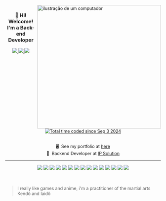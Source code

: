 <img src="https://github.com/user-attachments/assets/20b7157f-c7a2-43ae-85a2-770ed5c5a84c" alt="ilustração de um computador" min-width="300px" max-width="300px" width="400px" align="right">
<h3 align="center">👋 Hi! Welcome! I'm a Back-end Developer</h3>

<div align="center">
  <a href="mailto:cauemondekk@gmail.com">
    <img src="https://img.shields.io/badge/Gmail-D14836?style=for-the-badge&logo=gmail&logoColor=white">
  </a>
  <a href="https://www.linkedin.com/in/cauemondek/">
    <img src="https://img.shields.io/badge/LinkedIn-0077B5?style=for-the-badge&logo=linkedin&logoColor=white">
  </a>
  <a href="https://br.fiverr.com/cauemondek">
    <img src="https://img.shields.io/badge/fiverr-1DBF73?style=for-the-badge&logo=fiverr&logoColor=white">
  </a>
  <br>
  <a href="https://wakatime.com/@66d0c610-ae61-4696-b835-0078d7bba040"><img src="https://wakatime.com/badge/user/66d0c610-ae61-4696-b835-0078d7bba040.svg" alt="Total time coded since Sep 3 2024" /></a>
</div>

<br>

<div align="center">
  
🖥️  See my portfolio at [here](http://cauemondek.github.io/portfolio/)
<br>
💼  Backend Developer at [IP Solution](https://ipsolutiontelecom.com.br/)

</div>

<hr>
  
<div align="center">
  <img src="https://img.shields.io/badge/TypeScript-007ACC?style=for-the-badge&logo=typescript&logoColor=white">
  <img src="https://img.shields.io/badge/Node.js-43853D?style=for-the-badge&logo=node.js&logoColor=white">
  <img src="https://img.shields.io/badge/JavaScript-323330?style=for-the-badge&logo=javascript&logoColor=F7DF1E">
  <img src="https://img.shields.io/badge/.NET-5C2D91?style=for-the-badge&logo=.net&logoColor=white">
  <img src="https://img.shields.io/badge/C%23-239120?style=for-the-badge&logo=c-sharp&logoColor=white">
  <img src="https://img.shields.io/badge/HTML5-E34F26?style=for-the-badge&logo=html5&logoColor=white">
  <img src="https://img.shields.io/badge/CSS3-1572B6?style=for-the-badge&logo=css3&logoColor=white">
  <img src="https://img.shields.io/badge/jQuery-0769AD?style=for-the-badge&logo=jquery&logoColor=white">
  <img src="https://img.shields.io/badge/PostgreSQL-316192?style=for-the-badge&logo=postgresql&logoColor=white">
  <img src="https://img.shields.io/badge/MongoDB-4EA94B?style=for-the-badge&logo=mongodb&logoColor=white">
  <img src="https://img.shields.io/badge/SQLite-07405E?style=for-the-badge&logo=sqlite&logoColor=white">
  <img src="https://img.shields.io/badge/Amazon_AWS-232F3E?style=for-the-badge&logo=amazon-aws&logoColor=white">
  <img src="https://img.shields.io/badge/Docker-2496ED?style=for-the-badge&logo=docker&logoColor=white">
  <img src="https://img.shields.io/badge/Git-E34F26?style=for-the-badge&logo=git&logoColor=white">
  <img src="https://img.shields.io/badge/Linux-E34F26?style=for-the-badge&logo=linux&logoColor=black">
</div>

<br>
<br>

> I really like games and anime, i'm a practitioner of the martial arts Kendô and Iaidô
